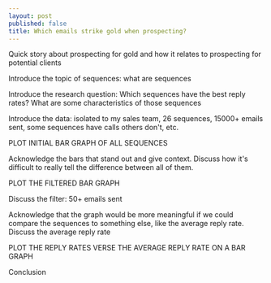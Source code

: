 ```yaml
---
layout: post
published: false
title: Which emails strike gold when prospecting?
---
```

Quick story about prospecting for gold and how it relates to prospecting for potential clients

Introduce the topic of sequences: what are sequences

Introduce the research question: Which sequences have the best reply rates? What are some characteristics of those sequences

Introduce the data: isolated to my sales team, 26 sequences, 15000+ emails sent, some sequences have calls others don't, etc.

PLOT INITIAL BAR GRAPH OF ALL SEQUENCES

Acknowledge the bars that stand out and give context. Discuss how it's difficult to really tell the difference between all of them.

PLOT THE FILTERED BAR GRAPH

Discuss the filter: 50+ emails sent

Acknowledge that the graph would be more meaningful if we could compare the sequences to something else, like the average reply rate.
Discuss the average reply rate

PLOT THE REPLY RATES VERSE THE AVERAGE REPLY RATE ON A BAR GRAPH

Conclusion
